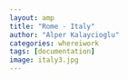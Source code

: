 ```yaml
---
layout: amp
title: "Rome - Italy"
author: "Alper Kalaycioglu"
categories: whereiwork
tags: [documentation]
image: italy3.jpg
---
```

